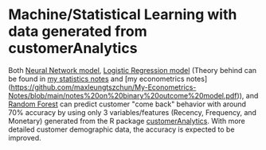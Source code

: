 # Machine/Statistical Learning with data generated from customerAnalytics

Both [Neural Network model](https://github.com/maxleungtszchun/Statistical-Learning-with-customer-data/blob/main/neural_network.ipynb), [Logistic Regression model](https://github.com/maxleungtszchun/Statistical-Learning-with-customer-data/blob/main/logistic_reg.ipynb) (Theory behind can be found in [my statistics notes](https://github.com/maxleungtszchun/My-Statistics-Notes/blob/main/notes%20on%20L1%20regularized%20logistic%20regression.pdf) and [my econometrics notes] (https://github.com/maxleungtszchun/My-Econometrics-Notes/blob/main/notes%20on%20binary%20outcome%20model.pdf)), and [Random Forest](https://github.com/maxleungtszchun/Statistical-Learning-with-customer-data/blob/main/trees.ipynb) can predict customer "come back" behavior with around 70% accuracy by using only 3 variables/features (Recency, Frequency, and Monetary) generated from the R package [customerAnalytics](https://github.com/maxleungtszchun/customerAnalytics). With more detailed customer demographic data, the accuracy is expected to be improved.
